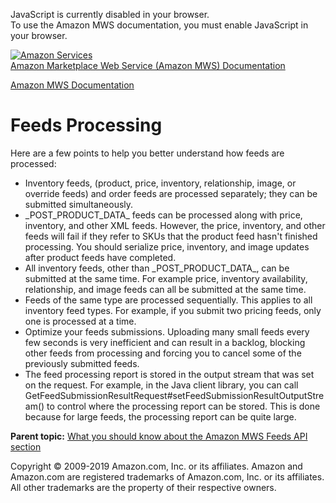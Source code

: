 <div id="MWSDX_noscript">

JavaScript is currently disabled in your browser.  
To use the Amazon MWS documentation, you must enable JavaScript in your
browser.

</div>

<div id="MWSDX_divtop">

[![Amazon
Services](https://images-na.ssl-images-amazon.com/images/G/08/mwsportal/fr_FR/amazonservices.gif "Amazon Services")](http://services.amazon.fr)  
<span id="MWSDX_titlebar">[Amazon Marketplace Web Service (Amazon MWS)
Documentation](https://developer.amazonservices.fr/gp/mws/docs.html)</span>

</div>

<div id="MWSDX_divbottom">

<div id="MWSDX_divleft">

<div id="MWSDX_toc">

</div>

</div>

<div id="MWSDX_divright">

<div id="MWSDX_content">

<span id="MWSDX_breadcrumbs">[Amazon MWS
Documentation](https://developer.amazonservices.fr/gp/mws/docs.html)</span>

Feeds Processing
================

<div class="body conbody">

<div class="p">

Here are a few points to help you better understand how feeds are
processed:

-   Inventory feeds, (product, price, inventory, relationship, image, or
    override feeds) and order feeds are processed separately; they can
    be submitted simultaneously.
-   \_POST\_PRODUCT\_DATA\_ feeds can be processed along with price,
    inventory, and other XML feeds. However, the price, inventory, and
    other feeds will fail if they refer to SKUs that the product feed
    hasn't finished processing. You should serialize price, inventory,
    and image updates after product feeds have completed.
-   All inventory feeds, other than \_POST\_PRODUCT\_DATA\_, can be
    submitted at the same time. For example price, inventory
    availability, relationship, and image feeds can all be submitted at
    the same time.
-   Feeds of the same type are processed sequentially. This applies to
    all inventory feed types. For example, if you submit two pricing
    feeds, only one is processed at a time.
-   Optimize your feeds submissions. Uploading many small feeds every
    few seconds is very inefficient and can result in a backlog,
    blocking other feeds from processing and forcing you to cancel some
    of the previously submitted feeds.
-   The feed processing report is stored in the output stream that was
    set on the request. For example, in the Java client library, you can
    call
    GetFeedSubmissionResultRequest\#setFeedSubmissionResultOutputStream()
    to control where the processing report can be stored. This is done
    because for large feeds, the processing report can be quite large.

</div>

</div>

<div class="related-links">

<div class="familylinks">

<div class="parentlink">

**Parent topic:**
<a href="../feeds/Feeds_Overview.md" class="link">What you should know about the Amazon MWS Feeds API section</a>

</div>

</div>

</div>

<div id="MWSDX_footer">

Copyright © 2009-2019 Amazon.com, Inc. or its affiliates. Amazon and
Amazon.com are registered trademarks of Amazon.com, Inc. or its
affiliates. All other trademarks are the property of their respective
owners.

</div>

</div>

</div>

<div style="clear: both;">

</div>

</div>
